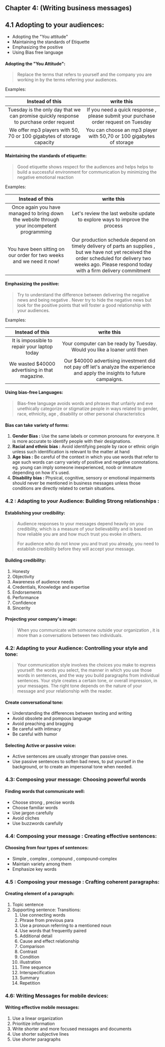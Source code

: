 ## Chapter 4: (Writing business messages)

## 4.1 Adopting to your audiences:

- Adopting the "You attitude"
- Maintaining the standards of Etiquette
- Emphasizing the positive
- Using Bias free language

#### Adopting the "You Attitude":

> Replace the terms that refers to yourself and the company you are working in by the terms referring your audiences.

 Examples:

| Instead of this                                                                        | write this                                                                          |
|:--------------------------------------------------------------------------------------:|:-----------------------------------------------------------------------------------:|
| Tuesday is the only day that we can promise quickly response to purchase order request | If you need a quick response , please submit your purchase order request on Tuesday |
| We offer mp3 players with 50, 70 or 100 gigabytes of storage capacity                  | You can choose an mp3 player with 50,70 or 100 gigabytes of storage                 |

#### Maintaining the standards of etiquette:

> Good etiquette shows respect for the audiences and helps helps to build a successful environment for communication by minimizing the negative emotional reaction 

Examples:

| Instead of this                                                                            | write this                                                                                                                                                                                                 |
|:------------------------------------------------------------------------------------------:|:----------------------------------------------------------------------------------------------------------------------------------------------------------------------------------------------------------:|
| Once again you have managed to bring down the website through your incompetent programming | Let's review the last website update to explore ways to improve the process                                                                                                                                |
| You have been sitting on our order for two weeks and we need it now!                       | Our production schedule depend on timely delivery of parts an supplies , but we have not yet received the order scheduled for delivery two weeks ago. Please respond today with a firm delivery commitment |

#### Emphasizing the positive:

> Try to understand the difference between delivering the negative news and being negative . Never try to hide the negative news but look for the positive points that will foster a good relationship with your audiences.

Examples:

| Instead of this                                | write this                                                                                                                 |
|:----------------------------------------------:|:--------------------------------------------------------------------------------------------------------------------------:|
| It is impossible to repair your laptop today   | Your computer can be ready by Tuesday. Would you like a loaner until then                                                  |
| We wasted $40000 advertising in that magazine. | Our $40000 advertising investment did not pay off let's analyze the experience and apply the insights to future campaigns. |

#### Using bias-free Languages:

> Bias-free language avoids words and phrases that unfairly and eve unethically categorize or stigmatize people in ways related to gender, race, ethnicity, age , disability or other personal characteristics 

#### Bias can take variety of forms:

1. **Gender Bias :** Use the same labels or common pronouns for everyone. It is more accurate to identify people with their designations.
2. **Racial and ethnic bias :** Avoid identifying people by race or ethnic origin  unless such identification is relevant to the matter at hand 
3. **Age bias :** Be careful of the context in which you use words that refer to age such words can carry variety of positive and negative connotations. eg. young can imply someone inexperienced, noob or immature depending on how it's used.
4. **Disability bias :** Physical, cognitive, sensory or emotional impairments should never be mentioned in business messages unless those conditions are directly related to certain situations. 

### 4.2 : Adapting to your Audience: Building Strong relationships :

#### Establishing your credibility:

> Audience responses to your messages depend  heavily on you credibility, which is a measure of your believability and is based on how reliable you are and how much trust you evoke in others. 
> 
> For audience who do not know you and trust you already, you need to establish credibility before they will accept your message.

#### Building credibility:

1. Honesty 
2. Objectivity 
3. Awareness of audience needs
4. Credentials, Knowledge and expertise
5. Endorsements
6. Performance
7. Confidence 
8. Sincerity

#### Projecting your company's image:

> When you communicate with someone outside your organization , it is more than a conversations between two individuals.

### 4.2: Adapting to your Audience: Controlling your style and tone:

> Your communication style involves the choices you make to express yourself: the words you select, the manner in which you use those words in sentences, and the way you build paragraphs from individual sentences. Your style creates a certain tone, or overall impression, in your messages. The right tone depends on the nature of your message and your relationship with the reader.

#### Create conversational tone:

- Understanding the differences between texting and writing
- Avoid obsolete and pompous language
- Avoid preaching and bragging
- Be careful with intimacy
- Be careful with humor

#### Selecting Active or passive voice:

- Active sentences are usually stronger than passive ones.
- Use passive sentences to soften bad news, to put yourself in the background, or to create an impersonal tone when needed.

### 4.3: Composing your message: Choosing powerful words

#### Finding words that communicate well:

- Choose strong , precise words
- Choose familiar words
- Use jargon carefully
- Avoid cliches
- Use buzzwords carefully

### 4.4: Composing your message : Creating effective sentences:

#### Choosing from four types of sentences:

- Simple , complex , compound , compound-complex
- Maintain variety among them
- Emphasize key words

### 4.5 : Composing your message : Crafting coherent paragraphs:

#### Creating element of a paragraph:

1. Topic sentence
2. Supporting sentence: Transitions:
   1. Use connecting words
   2. Phrase from previous para
   3. Use a pronoun referring to a mentioned noun
   4. Use words that frequently paired
   5. Additional detail 
   6. Cause and effect relationship
   7. Comparison
   8. Contrast
   9. Condition
   10. iIlustration
   11. Time sequence
   12. Interspecification
   13. Summary
   14. Repetition

### 4.6: Writing Messages for mobile devices:

#### Writing effective mobile messages:

1. Use a linear organization
2. Prioritize information
3. Write shorter and more focused messages and documents
4. Use shorter subjective lines
5. Use shorter paragraphs

